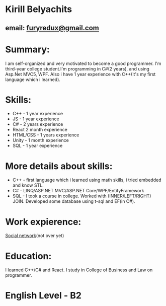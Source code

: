 # __Kirill Belyachits__
## email: furyredux@gmail.com
# __Summary:__
I am self-organized and very motivated to become a good programmer. I'm third-year сollege student.I'm programming in C#(2 years), and using Asp.Net MVC5, WPF. Also i have 1 year experience with C++(it's my first language which i learned).
# __Skills:__
* C++ - 1 year experience
* JS - 1 year experience
* C# - 2 years experience
* React 2 month experience
* HTML/CSS - 1 years experience
* Unity - 1 month experience
* SQL - 1 year experience
# __More details about skills:__
* C++ - first language which i learned using math skills, i tried embedded and know STL.
* C# - LINQ/ASP.NET MVC/ASP.NET Core/WPF/EntityFramework
* SQL - I took a course in college. Worked with (INNER/LEFT/RIGHT) JOIN. Developed some database using t-sql and EF(in C#).
# __Work expierence:__ 
[Social network](http://offbook-web.s3-website-us-east-1.amazonaws.com/)(not over yet)
# __Education:__
I learned C++/C# and React. I study in College of Business and Law on programmer.
# __English Level__ - B2
